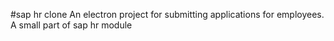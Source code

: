 #sap hr clone
An electron project for submitting applications for employees.
A small part of sap hr module